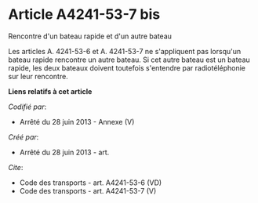 # Article A4241-53-7 bis

Rencontre d'un bateau rapide et d'un autre bateau 

Les articles A. 4241-53-6 et A. 4241-53-7 ne s'appliquent pas lorsqu'un bateau rapide rencontre un autre bateau. Si cet autre
bateau est un bateau rapide, les deux bateaux doivent toutefois s'entendre par radiotéléphonie sur leur rencontre.

**Liens relatifs à cet article**

_Codifié par_:

  - Arrêté du 28 juin 2013 -  Annexe (V)

_Créé par_:

  - Arrêté du 28 juin 2013 - art.

_Cite_:

  - Code des transports - art. A4241-53-6 (VD)
  - Code des transports - art. A4241-53-7 (V)
